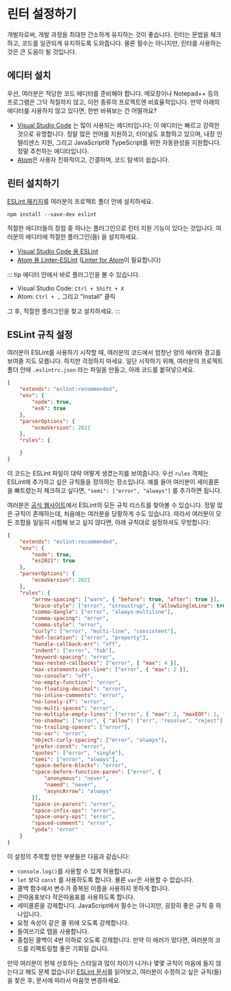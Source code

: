 # 린터 설정하기

개발자로써, 개발 과정을 최대한 간소하게 유지하는 것이 좋습니다. 린터는 문법을 체크하고, 코드를 일관되게 유지하도록 도와줍니다. 물론 필수는 아니지만, 린터를 사용하는 것은 큰 도움이 될 것입니다.

## 에디터 설치

우선, 여러분은 적당한 코드 에디터를 준비해야 합니다. 메모장이나 Notepad++ 등의 프로그램은 그닥 적절하지 않고, 이런 종류의 프로젝트엔 비효율적입니다. 만약 아래의 에디터를 사용하지 않고 있다면, 한번 바꿔보는 건 어떨까요?

* [Visual Studio Code](https://code.visualstudio.com/) 는 많이 사용되는 에디터입니다; 이 에디터는 빠르고 강력한 것으로 유명합니다. 정말 많은 언어를 지원하고, 터미널도 포함하고 있으며, 내장 인텔리센스 지원, 그리고 JavaScript와 TypeScript를 위한 자동완성을 지원합니다. 정말 추천하는 에디터입니다.
* [Atom](https://atom.io/)은 사용자 친화적이고, 간결하며, 코드 탐색이 쉽습니다.

## 린터 설치하기

[ESLint 패키지](https://www.npmjs.com/package/eslint)를 여러분의 프로젝트 폴더 안에 설치하세요.

```bash:no-line-numbers
npm install --save-dev eslint
```

적절한 에디터들의 장점 중 하나는 플러그인으로 린터 지원 기능이 있다는 것입니다. 여러분의 에디터에 적절한 플러그인(들) 을 설치하세요.

* [Visual Studio Code 용 ESLint](https://marketplace.visualstudio.com/items?itemName=dbaeumer.vscode-eslint)
* [Atom 용 Linter-ESLint](https://atom.io/packages/linter-eslint) ([Linter for Atom](https://atom.io/packages/linter)이 필요합니다)

::: tip
에디터 안에서 바로 플러그인을 볼 수 있습니다.

- Visual Studio Code: `Ctrl + Shift + X`
- Atom: `Ctrl + ,` 그리고 "Install" 클릭

그 후, 적절한 플러그인을 찾고 설치하세요.
:::

## ESLint 규칙 설정

여러분이 ESLint를 사용하기 시작할 때, 여러분의 코드에서 엄청난 양의 에러와 경고를 보여줄 지도 모릅니다. 하지만 걱정하지 마세요. 일단 시작하기 위해, 여러분의 프로젝트 폴더 안에 `.eslintrc.json` 라는 파일을 만들고, 아래 코드를 붙혀넣으세요.

```json
{
	"extends": "eslint:recommended",
	"env": {
		"node": true,
		"es6": true
	},
	"parserOptions": {
		"ecmaVersion": 2021
	},
	"rules": {

	}
}
```

이 코드는 ESLint 파일이 대략 어떻게 생겼는지를 보여줍니다. 우선 `rules` 객체는 ESLint에 추가하고 싶은 규칙들을 정의하는 장소입니다. 예를 들어 여러분이 세미콜론을 빠트렸는지 체크하고 싶다면, `"semi": ["error", "always"]` 를 추가하면 됩니다.

여러분은 [공식 웹사이트](https://eslint.org/docs/rules)에서 ESLint의 모든 규칙 리스트를 찾아볼 수 있습니다. 정말 많은 규칙이 존재하는데, 처음에는 여러분을 당황하게 수도 있습니다. 따라서 여러분이 모든 조합을 일일히 시험해 보고 싶지 않다면, 아래 규칙대로 설정하셔도 무방합니다:

```json {11-47}
{
	"extends": "eslint:recommended",
	"env": {
		"node": true,
		"es2021": true
	},
	"parserOptions": {
		"ecmaVersion": 2021
	},
	"rules": {
		"arrow-spacing": ["warn", { "before": true, "after": true }],
		"brace-style": ["error", "stroustrup", { "allowSingleLine": true }],
		"comma-dangle": ["error", "always-multiline"],
		"comma-spacing": "error",
		"comma-style": "error",
		"curly": ["error", "multi-line", "consistent"],
		"dot-location": ["error", "property"],
		"handle-callback-err": "off",
		"indent": ["error", "tab"],
		"keyword-spacing": "error",
		"max-nested-callbacks": ["error", { "max": 4 }],
		"max-statements-per-line": ["error", { "max": 2 }],
		"no-console": "off",
		"no-empty-function": "error",
		"no-floating-decimal": "error",
		"no-inline-comments": "error",
		"no-lonely-if": "error",
		"no-multi-spaces": "error",
		"no-multiple-empty-lines": ["error", { "max": 2, "maxEOF": 1, "maxBOF": 0 }],
		"no-shadow": ["error", { "allow": ["err", "resolve", "reject"] }],
		"no-trailing-spaces": ["error"],
		"no-var": "error",
		"object-curly-spacing": ["error", "always"],
		"prefer-const": "error",
		"quotes": ["error", "single"],
		"semi": ["error", "always"],
		"space-before-blocks": "error",
		"space-before-function-paren": ["error", {
			"anonymous": "never",
			"named": "never",
			"asyncArrow": "always"
		}],
		"space-in-parens": "error",
		"space-infix-ops": "error",
		"space-unary-ops": "error",
		"spaced-comment": "error",
		"yoda": "error"
	}
}
```

이 설정의 주목할 만한 부분들은 다음과 같습니다:

* `console.log()`를 사용할 수 있게 허용합니다.
* `let` 보다 `const` 를 사용하도록 합니다. 물론 `var`은 사용할 수 없습니다.
* 콜백 함수에서 변수가 중복된 이름을 사용하지 못하게 합니다.
* 큰따옴표보다 작은따옴표를 사용하도록 합니다.
* 세미콜론을 강제합니다. JavaScript에서 필수는 아니지만, 굉장히 좋은 규칙 중 하나입니다.
* 요청 속성이 같은 줄 위에 오도록 강제합니다.
* 들여쓰기로 탭을 사용합니다.
* 중첩된 콜백이 4번 이하로 오도록 강제합니다. 만약 이 에러가 떴다면, 여러분의 코드를 리팩토링할 좋은 기회일 겁니다.

만약 여러분이 현재 선호하는 스타일과 많이 차이가 나거나 몇몇 규칙이 마음에 들지 않는다고 해도 문제 없습니다! [ESLint 문서](https://eslint.org/docs/rules/)를 읽어보고, 여러분이 수정하고 싶은 규칙(들)을 찾은 후, 문서에 따라서 마음껏 변경하세요.
